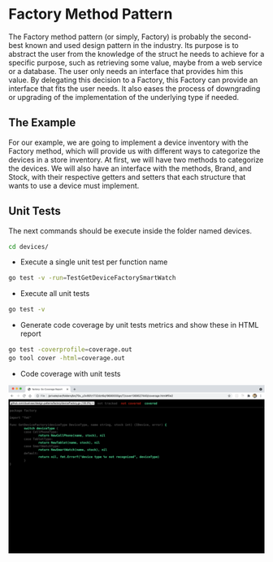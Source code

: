 # Factory Method Pattern

The Factory method pattern (or simply, Factory) is probably the second-best known and used design pattern in the industry. Its purpose is to abstract the user from the knowledge of the struct he needs to achieve for a specific purpose, such as retrieving some value, maybe from a web service or a database. The user only needs an interface that provides him this value. By delegating this decision to a Factory, this Factory can provide an interface that fits the user needs. It also eases the process of downgrading or upgrading of the implementation of the underlying type if needed.

## The Example

For our example, we are going to implement a device inventory with the Factory method, which will provide us with different ways to categorize the devices in a store inventory. At first, we will have two methods to categorize the devices. We will also have an interface with the methods, Brand, and Stock, with their respective getters and setters that each structure that wants to use a device must implement.

## Unit Tests

The next commands should be execute inside the folder named devices.
```sh
cd devices/
```


* Execute a single unit test per function name
```sh
go test -v -run=TestGetDeviceFactorySmartWatch
```


* Execute all unit tests
```sh
go test -v
```


* Generate code coverage by unit tests metrics and show these in HTML report

```sh
go test -coverprofile=coverage.out
go tool cover -html=coverage.out        
```
* Code coverage with unit tests

![alt coverage](/images/code_coverage.png)